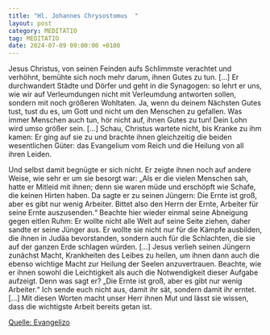```yaml
---
title: "Hl. Johannes Chrysostomus  "
layout: post
category: MEDITATIO
tag: MEDITATIO
date: 2024-07-09 09:00:00 +0100
---
```


Jesus Christus, von seinen Feinden aufs Schlimmste verachtet und verhöhnt, bemühte sich noch mehr darum, ihnen Gutes zu tun. [...] Er durchwandert Städte und Dörfer und geht in die Synagogen: so lehrt er uns, wie wir auf Verleumdungen nicht mit Verleumdung antworten sollen, sondern mit noch größeren Wohltaten.<!--more--> Ja, wenn du deinem Nächsten Gutes tust, tust du es, um Gott und nicht um den Menschen zu gefallen. Was immer Menschen auch tun, hör nicht auf, ihnen Gutes zu tun! Dein Lohn wird umso größer sein. [...] Schau, Christus wartete nicht, bis Kranke zu ihm kamen: Er ging auf sie zu und brachte ihnen gleichzeitig die beiden wesentlichen Güter: das Evangelium vom Reich und die Heilung von all ihren Leiden.

Und selbst damit begnügte er sich nicht. Er zeigte ihnen noch auf andere Weise, wie sehr er um sie besorgt war: „Als er die vielen Menschen sah, hatte er Mitleid mit ihnen; denn sie waren müde und erschöpft wie Schafe, die keinen Hirten haben. Da sagte er zu seinen Jüngern: Die Ernte ist groß, aber es gibt nur wenig Arbeiter. Bittet also den Herrn der Ernte, Arbeiter für seine Ernte auszusenden.“ Beachte hier wieder einmal seine Abneigung gegen eitlen Ruhm: Er wollte nicht alle Welt auf seine Seite ziehen, daher sandte er seine Jünger aus. Er wollte sie nicht nur für die Kämpfe ausbilden, die ihnen in Judäa bevorstanden, sondern auch für die Schlachten, die sie auf der ganzen Erde schlagen würden. [...]
Jesus verlieh seinen Jüngern zunächst Macht, Krankheiten des Leibes zu heilen, um ihnen dann auch die ebenso wichtige Macht zur Heilung der Seelen anzuvertrauen. Beachte, wie er ihnen sowohl die Leichtigkeit als auch die Notwendigkeit dieser Aufgabe aufzeigt. Denn was sagt er? „Die Ernte ist groß, aber es gibt nur wenig Arbeiter.“ Ich sende euch nicht aus, damit ihr sät, sondern damit ihr erntet. [...] Mit diesen Worten macht unser Herr ihnen Mut und lässt sie wissen, dass die wichtigste Arbeit bereits getan ist.

[Quelle: Evangelizo](https://evangeliumtagfuertag.org/DE/gospel)